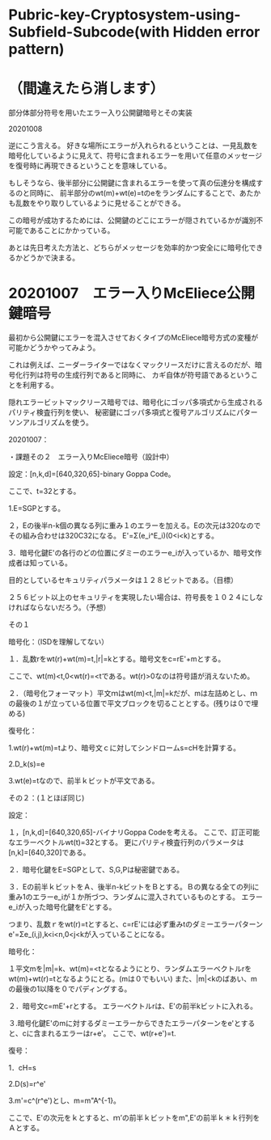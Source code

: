 # Pubric-key-Cryptosystem-using-Subfield-Subcode(with Hidden error pattern)
# （間違えたら消します）


部分体部分符号を用いたエラー入り公開鍵暗号とその実装

20201008

逆にこう言える。
好きな場所にエラーが入れられるということは、一見乱数を暗号化しているように見えて、符号に含まれるエラーを用いて任意のメッセージを復号時に再現できるということを意味している。

もしそうなら、後半部分に公開鍵に含まれるエラーを使って真の伝達分を構成するのと同時に、
前半部分のwt(m)+wt(e)=tのeをランダムにすることで、あたかも乱数をやり取りしているように見せることができる。

この暗号が成功するためには、公開鍵のどこにエラーが隠されているかが識別不可能であることにかかっている。

あとは先日考えた方法と、どちらがメッセージを効率的かつ安全にに暗号化できるかどうかで決まる。


# 20201007　エラー入りMcEliece公開鍵暗号

最初から公開鍵にエラーを混入させておくタイプのMcEliece暗号方式の変種が可能かどうかやってみよう。

これは例えば、ニーダーライターではなくマックリースだけに言えるのだが、暗号化行列は符号の生成行列であると同時に、 カギ自体が符号語であるということを利用する。

隠れエラービットマックリース暗号では、暗号化にゴッパ多項式から生成されるパリティ検査行列を使い、 秘密鍵にゴッパ多項式と復号アルゴリズムにパターソンアルゴリズムを使う。


20201007：

・課題その２　エラー入りMcEliece暗号（設計中）

設定：[n,k,d]=[640,320,65]-binary Goppa Code。

ここで、t=32とする。

1.E=SGPとする。

２，Eの後半n-k個の異なる列に重み１のエラーを加える。Eの次元は320なのでその組み合わせは320C32になる。
E'=Σ(e_i^E_i)(0<i<k)とする。

3．暗号化鍵E'の各行のどの位置にダミーのエラーe_iが入っているか、暗号文作成者は知っている。


目的としているセキュリティパラメータは１２８ビットである。（目標）

２５６ビット以上のセキュリティを実現したい場合は、符号長を１０２４にしなければならないだろう。（予想）


その１

暗号化：（ISDを理解してない）

１．乱数rをwt(r)+wt(m)=t,|r|=kとする。暗号文をc=rE'+mとする。

ここで、wt(m)<t,0<wt(r)=<tである。wt(r)>0なのは符号語が消えないため。

２．（暗号化フォーマット）平文ｍはwt(m)<t,|m|=kだが、mは左詰めとし、ｍの最後の１が立っている位置で平文ブロックを切ることとする。(残りは０で埋める)


復号化：

1.wt(r)+wt(m)=tより、暗号文ｃに対してシンドロームs=cHを計算する。

2.D_k(s)=e

3.wt(e)=tなので、前半ｋビットが平文である。



その２：(１とほぼ同じ)

設定：

１，[n,k,d]=[640,320,65]-バイナリGoppa Codeを考える。
ここで、訂正可能なエラーベクトルwt(t)=32とする。
更にパリティ検査行列のパラメータは[n,k]=[640,320]である。

２．暗号化鍵をE=SGPとして、S,G,Pは秘密鍵である。

３．Eの前半ｋビットをＡ、後半n-kビットをＢとする。Ｂの異なる全ての列iに重み1のエラーe_iが１か所づつ、ランダムに混入されているものとする。 
エラーe_iが入った暗号化鍵をE'とする。

つまり、乱数ｒをwt(r)=tとすると、c=rE'には必ず重みtのダミーエラーパターンe'=Σe_(i,j),k<i<n,0<j<kが入っていることになる。


暗号化：

１平文mを|m|=k、wt(m)=<tとなるようにとり、ランダムエラーベクトルrをwt(m)+wt(r)=tとなるようにとる。(mは０でもいい)
また、|m|<kのばあい、mの最後の1以降を０でパディングする。

２．暗号文c=mE'+rとする。
エラーベクトルrは、E'の前半kビットに入れる。

３.暗号化鍵E'のmに対するダミーエラーからできたエラーパターンをe'とすると、cに含まれるエラーはr+e'。
ここで、wt(r+e')=t.


復号：

1．cH=s

2.D(s)=r^e'

3.m'=c^(r^e')とし、m=m"A^{-1}。

ここで、E'の次元をｋとすると、ｍ’の前半ｋビットをm",E'の前半ｋ＊ｋ行列をＡとする。

